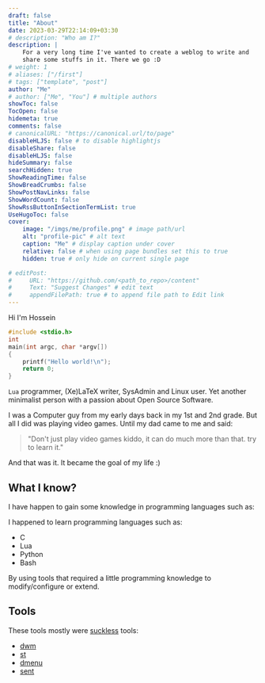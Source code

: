 ```yaml
---
draft: false
title: "About"
date: 2023-03-29T22:14:09+03:30
# description: "Who am I?"
description: |
    For a very long time I've wanted to create a weblog to write and
    share some stuffs in it. There we go :D
# weight: 1
# aliases: ["/first"]
# tags: ["template", "post"]
author: "Me"
# author: ["Me", "You"] # multiple authors
showToc: false
TocOpen: false
hidemeta: true
comments: false
# canonicalURL: "https://canonical.url/to/page"
disableHLJS: false # to disable highlightjs
disableShare: false
disableHLJS: false
hideSummary: false
searchHidden: true
ShowReadingTime: false
ShowBreadCrumbs: false
ShowPostNavLinks: false
ShowWordCount: false
ShowRssButtonInSectionTermList: true
UseHugoToc: false
cover:
    image: "/imgs/me/profile.png" # image path/url
    alt: "profile-pic" # alt text
    caption: "Me" # display caption under cover
    relative: false # when using page bundles set this to true
    hidden: true # only hide on current single page

# editPost:
#     URL: "https://github.com/<path_to_repo>/content"
#     Text: "Suggest Changes" # edit text
#     appendFilePath: true # to append file path to Edit link
---
```


Hi I'm Hossein

```c
#include <stdio.h>
int
main(int argc, char *argv[])
{
	printf("Hello world!\n");
	return 0;
}
```


`Lua` programmer, (Xe)LaTeX writer, SysAdmin and Linux user.
Yet another minimalist person with a passion about Open Source Software.

<!-- ![some-madeup-logo](/imgs/me/profile.png) -->

I was a Computer guy from my early days back in my 1st and 2nd grade.
But all I did was playing video games. Until my dad came to me and said:

> "Don't just play video games kiddo, it can do much more than that. try to
> learn it."

And that was it. It became the goal of my life :)

## What I know?

I have happen to gain some knowledge in programming languages such as:

I happened to learn programming languages such as:

+ C
+ Lua
+ Python
+ Bash

By using tools that required a little programming knowledge to modify/configure
or extend.

## Tools

These tools mostly were [suckless](https://suckless.org) tools:

+ [dwm](https://dwm.suckless.org)
+ [st](https://st.suckless.org)
+ [dmenu](https://tools.suckless.org/dmenu)
+ [sent](https://tools.suckless.org/sent)
